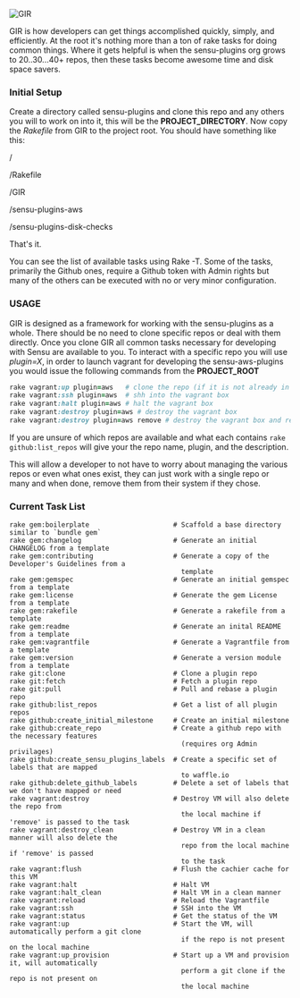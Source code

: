 ![GIR](http://www.roomwithamoose.com/pictures/official/gir_suit_stand_optimized.jpg)

GIR is how developers can get things accomplished quickly, simply, and efficiently.  At the root it's nothing more than a ton of rake tasks for doing common things.  Where it gets helpful is when the sensu-plugins org grows to 20..30...40+ repos, then these tasks become awesome time and disk space savers.  

### Initial Setup

Create a directory called sensu-plugins and clone this repo and any others you will to work on into it, this will be the **PROJECT_DIRECTORY**.  Now copy the *Rakefile* from GIR to the project root.  You should have something like this:

/

/Rakefile

/GIR

/sensu-plugins-aws

/sensu-plugins-disk-checks

That's it.

You can see the list of available tasks using Rake -T.  Some of the tasks, primarily the Github ones, require a Github token with Admin rights but many of the others can be executed with no or very minor configuration.


### USAGE

GIR is designed as a framework for working with the sensu-plugins as a whole.  There should be no need to clone specific repos or deal with them directly.  Once you clone GIR all common tasks necessary for developing with Sensu are available to you.  To interact with a specific repo you will use *plugin=X*, in order to launch vagrant for developing the sensu-aws-plugins you would issue the following commands from the **PROJECT_ROOT**

```ruby
rake vagrant:up plugin=aws   # clone the repo (if it is not already in PROJECT_ROOT and start the included default vagrant box
rake vagrant:ssh plugin=aws  # shh into the vagrant box
rake vagrant:halt plugin=aws # halt the vagrant box
rake vagrant:destroy plugin=aws # destroy the vagrant box
rake vagrant:destroy plugin=aws remove # destroy the vagrant box and remove the copy of the local repo
```

If you are unsure of which repos are available and what each contains `rake github:list_repos` will give your the repo name, plugin, and the description.

This will allow a developer to not have to worry about managing the various repos or even what ones exist, they can just work with a single repo or many and when done, remove them from their system if they chose.


### Current Task List

```
rake gem:boilerplate                     # Scaffold a base directory similar to `bundle gem`
rake gem:changelog                       # Generate an initial CHANGELOG from a template
rake gem:contributing                    # Generate a copy of the Developer's Guidelines from a
                                           template
rake gem:gemspec                         # Generate an initial gemspec from a template
rake gem:license                         # Generate the gem License from a template
rake gem:rakefile                        # Generate a rakefile from a template
rake gem:readme                          # Generate an inital README from a template
rake gem:vagrantfile                     # Generate a Vagrantfile from a template
rake gem:version                         # Generate a version module from a template
rake git:clone                           # Clone a plugin repo
rake git:fetch                           # Fetch a plugin repo
rake git:pull                            # Pull and rebase a plugin repo
rake github:list_repos                   # Get a list of all plugin repos
rake github:create_initial_milestone     # Create an initial milestone
rake github:create_repo                  # Create a github repo with the necessary features
                                           (requires org Admin privilages)
rake github:create_sensu_plugins_labels  # Create a specific set of labels that are mapped
                                           to waffle.io
rake github:delete_github_labels         # Delete a set of labels that we don't have mapped or need
rake vagrant:destroy                     # Destroy VM will also delete the repo from
                                           the local machine if 'remove' is passed to the task
rake vagrant:destroy_clean               # Destroy VM in a clean manner will also delete the
                                           repo from the local machine if 'remove' is passed
                                           to the task
rake vagrant:flush                       # Flush the cachier cache for this VM
rake vagrant:halt                        # Halt VM
rake vagrant:halt_clean                  # Halt VM in a clean manner
rake vagrant:reload                      # Reload the Vagrantfile
rake vagrant:ssh                         # SSH into the VM
rake vagrant:status                      # Get the status of the VM
rake vagrant:up                          # Start the VM, will automatically perform a git clone
                                           if the repo is not present on the local machine
rake vagrant:up_provision                # Start up a VM and provision it, will automatically
                                           perform a git clone if the repo is not present on
                                           the local machine
```
